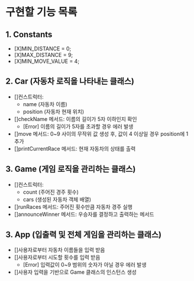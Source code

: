 # 구현할 기능 목록
## 1. Constants

 - [X]MIN_DISTANCE = 0;
 - [X]MAX_DISTANCE = 9;
 - [X]MIN_MOVE_VALUE = 4;

## 2. Car (자동차 로직을 나타내는 클래스)
 - []컨스트럭터:
    - name (자동차 이름)
    - position (자동차 현재 위치)
 - []checkName 메서드: 이름의 길이가 5자 이하인지 확인
    - [Error] 이름의 길이가 5자를 초과할 경우 에러 발생
 - []move 메서드: 0~9 사이의 무작위 값 생성 후, 값이 4 이상일 경우 position에 1 추가
 - []printCurrentRace 메서드: 현재 자동차의 상태를 출력

## 3. Game (게임 로직을 관리하는 클래스)
- []컨스트럭터:
    - count (주어진 경주 횟수)
    - cars (생성된 자동차 객체 배열)
 - []runRaces 메서드: 주어진 횟수만큼 자동차 경주 실행
 - []announceWinner 메서드: 우승자를 결정하고 출력하는 메서드

## 3. App (입출력 및 전체 게임을 관리하는 클래스)
 - []사용자로부터 자동차 이름들을 입력 받음
 - []사용자로부터 시도할 횟수를 입력 받음
    - [Error] 입력값이 0~9 범위의 숫자가 아닐 경우 에러 발생
 - []사용자 입력을 기반으로 Game 클래스의 인스턴스 생성
